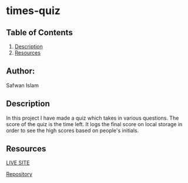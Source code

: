 # times-quiz

## Table of Contents 
1. [Description](#description)
2. [Resources](#resources)

## Author:

Safwan Islam

## Description
In this project I have made a quiz which takes in various questions. The score of the quiz is the time left. It logs the final score on local storage in order to see the high scores based on people's initials. 

## Resources
[LIVE SITE](https://saislam10.github.io/portfolio/)

[Repository](https://github.com/saislam10/portfolio)
